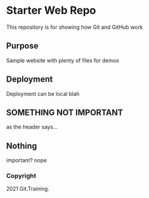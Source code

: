 # Starter Web Repo

This repository is for showing how Git and GitHub work

## Purpose

Sample website with plenty of files for demos

## Deployment

Deployment can be local blah

## SOMETHING NOT IMPORTANT

as the header says... 

## Nothing

important? nope

### Copyright

2021 Git.Training.